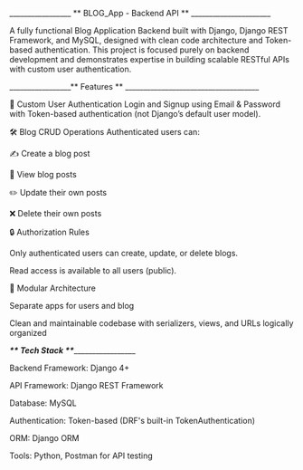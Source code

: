  _________________ ** BLOG_App - Backend API  ** ______________________

  A fully functional Blog Application Backend built with Django, Django REST Framework, and MySQL, 
  designed with clean code architecture and Token-based authentication. 
  This project is focused purely on backend development and demonstrates expertise in building scalable RESTful APIs with custom user authentication.
  
 _________________** Features ** _____________________________________
  
🔐 Custom User Authentication
Login and Signup using Email & Password with Token-based authentication (not Django’s default user model).

🛠️ Blog CRUD Operations
Authenticated users can:

✍️ Create a blog post

📖 View blog posts

✏️ Update their own posts

❌ Delete their own posts

🔒 Authorization Rules

Only authenticated users can create, update, or delete blogs.

Read access is available to all users (public).

🧩 Modular Architecture

Separate apps for users and blog

Clean and maintainable codebase with serializers, views, and URLs logically organized


 _____________** Tech Stack **______________________________
 
Backend Framework: Django 4+

API Framework: Django REST Framework

Database: MySQL

Authentication: Token-based (DRF's built-in TokenAuthentication)

ORM: Django ORM

Tools: Python, Postman for API testing














